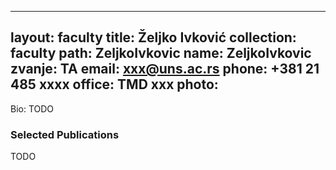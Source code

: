 
---
layout: faculty
title: Željko Ivković
collection: faculty
path: ZeljkoIvkovic
name: ZeljkoIvkovic
zvanje: TA
email: xxx@uns.ac.rs
phone: +381 21 485 xxxx
office: TMD xxx
photo: 
---

Bio: TODO

### Selected Publications

TODO
